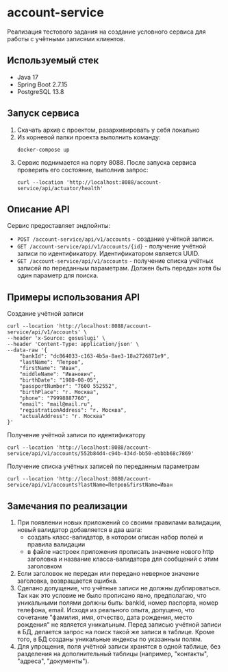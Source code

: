 # account-service
Реализация тестового задания на создание условного сервиса для работы с учётными записями клиентов.

## Используемый стек
- Java 17
- Spring Boot 2.7.15
- PostgreSQL 13.8

## Запуск сервиса
1. Скачать архив с проектом, разархивировать у себя локально
2. Из корневой папки проекта выполнить команду:
   ```
   docker-compose up
   ```
3. Сервис поднимается на порту 8088. После запуска сервиса проверить его состояние, выполнив запрос:
   ```
   curl --location 'http://localhost:8088/account-service/api/actuator/health'
   ```

## Описание API
Сервис предоставляет эндпойнты:
- ```POST /account-service/api/v1/accounts``` - создание учётной записи.
- ```GET /account-service/api/v1/accounts/{id}``` - получение учётной записи по идентификатору. Идентификатором является UUID.
- ```GET /account-service/api/v1/accounts``` - получение списка учётных записей по переданным параметрам. Должен быть передан хотя бы один параметр для поиска.

## Примеры использования API
Cоздание учётной записи
```
curl --location 'http://localhost:8088/account-service/api/v1/accounts' \
--header 'x-Source: gosuslugi' \
--header 'Content-Type: application/json' \
--data-raw '{
    "bankId": "dc864033-c163-4b5a-8ae3-18a2726871e9",
    "lastName": "Петров",
    "firstName": "Иван",
    "middleName": "Иванович",
    "birthDate": "1980-08-05",
    "passportNumber": "7600 552552",
    "birthPlace": "г. Москва",
    "phone": "79998887760",
    "email": "mail@mail.ru",
    "registrationAddress": "г. Москва",
    "actualAddress": "г. Москва"
}'
```
Получение учётной записи по идентификатору
```
curl --location 'http://localhost:8088/account-service/api/v1/accounts/552b84d4-c94b-434d-bb50-ebbbb68c7869'
```
Получение списка учётных записей по переданным параметрам
```
curl --location 'http://localhost:8080/account-service/api/v1/accounts?lastName=Петров&firstName=Иван
```
## Замечания по реализации
1. При появлении новых приложений со своими правилами валидации, новый валидатор добавляется в два шага:
   - создать класс-валидатор, в котором описан набор полей и правила валидации
   - в файле настроек приложения прописать значение нового http заголовка и название класса-валидатора для сообщений с этим заголовком
2. Если заголовок не передан или передано неверное значение заголовка, возвращается ошибка.
3. Сделано допущение, что учётные записи не должны дублироваться. Так как это условие не было прописано явно, предполагаю, что уникальными полями должны быть: bankId, номер паспорта, номер телефона, email. Исходя из реального опыта, допущено, что сочетание "фамилия, имя, отчество, дата рождения, место рождения" не является уникальным. Перед записью учётной записи в БД, делается запрос на поиск такой же записи в таблице. Кроме того, в БД созданы уникальные индексы по указанным полям.
5. Для упрощения, поля учётной записи хранятся в одной таблице, без разделения на дополнительный таблицы (например, "контакты", "адреса", "документы").
     
   
